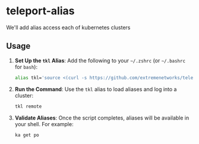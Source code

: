 # teleport-alias
We'll add alias access each of kubernetes clusters

## Usage

1. **Set Up the `tkl` Alias**:
   Add the following to your `~/.zshrc` (or `~/.bashrc` for `bash`):
   ```bash
   alias tkl='source <(curl -s https://github.com/extremenetworks/teleport-alias/main/alias_loader.sh)'
   ```

2. **Run the Command**:
   Use the `tkl` alias to load aliases and log into a cluster:
   ```bash
   tkl remote
   ```

3. **Validate Aliases**:
   Once the script completes, aliases will be available in your shell. For example:
   ```bash
   ka get po
   ```
